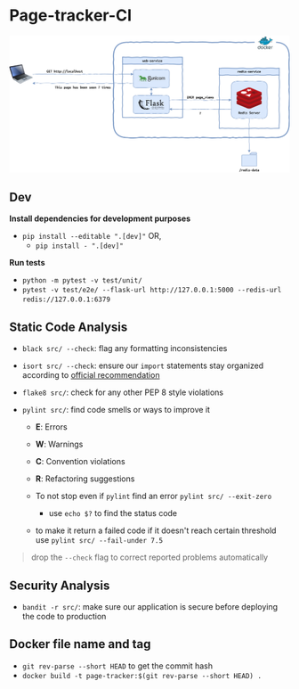 # Page-tracker-CI

![Program Architecture](./DOC_IMAGES/architecture.png)

## Dev

**Install dependencies for development purposes**

- `pip install --editable ".[dev]"` OR,
  - `pip install - ".[dev]"`

**Run tests**

- `python -m pytest -v test/unit/`
- `pytest -v test/e2e/ --flask-url http://127.0.0.1:5000 --redis-url redis://127.0.0.1:6379`

## Static Code Analysis

- `black src/ --check`: flag any formatting inconsistencies
- `isort src/ --check`: ensure our `import` statements stay organized according to [official recommendation](https://peps.python.org/pep-0008/#imports)
- `flake8 src/`: check for any other PEP 8 style violations
- `pylint src/`: find code smells or ways to improve it

  - **E**: Errors
  - **W**: Warnings
  - **C**: Convention violations
  - **R**: Refactoring suggestions

  - To not stop even if `pylint` find an error `pylint src/ --exit-zero`
    - use `echo $?` to find the status code
  - to make it return a failed code if it doesn't reach certain threshold use `pylint src/ --fail-under 7.5`

> drop the `--check` flag to correct reported problems automatically

## Security Analysis

- `bandit -r src/`: make sure our application is secure before deploying the code to production

## Docker file name and tag

- `git rev-parse --short HEAD` to get the commit hash
- `docker build -t page-tracker:$(git rev-parse --short HEAD) .`
